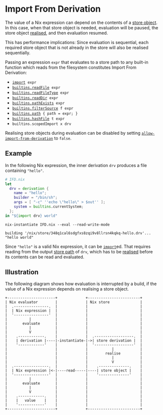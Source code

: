 # Import From Derivation

The value of a Nix expression can depend on the contents of a [store object].
In this case, when that store object is needed, evaluation will be paused, the store object [realised], and then evaluation resumed.

[store object]: @docroot@/glossary.md#gloss-store-object
[derivation]: @docroot@/glossary.md#gloss-derivation
[realised]: @docroot@/glossary.md#gloss-realise

This has performance implications:
Since evaluation is sequential, each required store object that is not already in the store will also be realised sequentially.

Passing an expression `expr` that evaluates to a store path to any built-in function which reads from the filesystem constitutes Import From Derivation:

- [`import`](./builtins.md#builtins-import)` expr`
- [`builtins.readFile`](./builtins.md#builtins-readFile)` expr`
- [`builtins.readFileType`](./builtins.md#builtins-readFileType)` expr`
- [`builtins.readDir`](./builtins.md#builtins-readDir)` expr`
- [`builtins.pathExists`](./builtins.md#builtins-pathExists)` expr`
- [`builtins.filterSource`](./builtins.md#builtins-filterSource)` f expr`
- [`builtins.path`](./builtins.md#builtins-path)` { path = expr; }`
- [`builtins.hashFile`](./builtins.md#builtins-hashFile)` t expr`
- `builtins.scopedImport x drv`

Realising store objects during evaluation can be disabled by setting [`allow-import-from-derivation`](../command-ref/conf-file.md#conf-allow-import-from-derivation) to `false`.

## Example

In the following Nix expression, the inner derivation `drv` produces a file containing `"hello"`.

```nix
# IFD.nix
let
  drv = derivation {
    name = "hello";
    builder = "/bin/sh";
    args = [ "-c" ''echo \"hello\" > $out'' ];
    system = builtins.currentSystem;
  };
in "${import drv} world"
```

```shellSession
nix-instantiate IFD.nix --eval --read-write-mode
```

```
building '/nix/store/348q1cal6sdgfxs8zqi9v8llrsn4kqkq-hello.drv'...
"hello world"
```

Since `"hello"` is a valid Nix expression, it can be [`import`](./builtins.md#builtins-import)ed.
That requires reading from the output [store path](@docroot@/glossary.md#gloss-store-path) of `drv`, which has to be [realised] before its contents can be read and evaluated.

## Illustration

The following diagram shows how evaluation is interrupted by a build, if the value of a Nix expression depends on realising a store object.

```
+----------------------+             +------------------------+
| Nix evaluator        |             | Nix store              |
|  .----------------.  |             |                        |
|  | Nix expression |  |             |                        |
|  '----------------'  |             |                        |
|          |           |             |                        |
|       evaluate       |             |                        |
|          |           |             |                        |
|          V           |             |                        |
|    .------------.    |             |  .------------------.  |
|    | derivation |----|-instantiate-|->| store derivation |  |
|    '------------'    |             |  '------------------'  |
|                      |             |           |            |
|                      |             |        realise         |
|                      |             |           |            |
|                      |             |           V            |
|  .----------------.  |             |    .--------------.    |
|  | Nix expression |<-|----read-----|----| store object |    |
|  '----------------'  |             |    '--------------'    |
|          |           |             |                        |
|       evaluate       |             |                        |
|          |           |             |                        |
|          V           |             |                        |
|    .------------.    |             |                        |
|    |   value    |    |             |                        |
|    '------------'    |             |                        |
+----------------------+             +------------------------+
```
